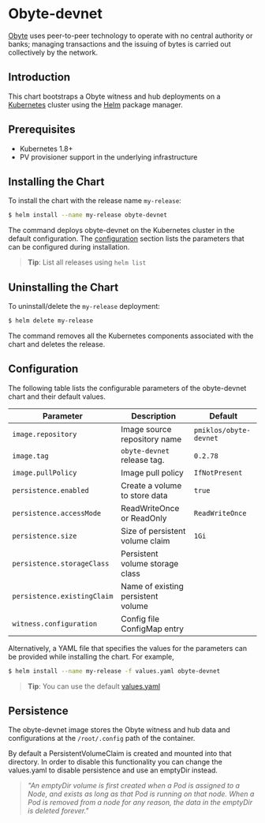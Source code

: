 # Obyte-devnet

[Obyte](https://obyte.org/) uses peer-to-peer technology to operate with no central authority or banks;
managing transactions and the issuing of bytes is carried out collectively by the network.

## Introduction

This chart bootstraps a Obyte witness and hub deployments on a [Kubernetes](http://kubernetes.io) cluster using the [Helm](https://helm.sh) package manager.

## Prerequisites

- Kubernetes 1.8+
- PV provisioner support in the underlying infrastructure

## Installing the Chart

To install the chart with the release name `my-release`:

```bash
$ helm install --name my-release obyte-devnet
```

The command deploys obyte-devnet on the Kubernetes cluster in the default configuration.
The [configuration](#configuration) section lists the parameters that can be configured during installation.

> **Tip**: List all releases using `helm list`

## Uninstalling the Chart

To uninstall/delete the `my-release` deployment:

```bash
$ helm delete my-release
```

The command removes all the Kubernetes components associated with the chart and deletes the release.

## Configuration

The following table lists the configurable parameters of the obyte-devnet chart and their default values.

Parameter                  | Description                        | Default
-----------------------    | ---------------------------------- | ----------------------------------------------------------
`image.repository`         | Image source repository name       | `pmiklos/obyte-devnet`
`image.tag`                | `obyte-devnet` release tag.     | `0.2.78`
`image.pullPolicy`         | Image pull policy                  | `IfNotPresent`
`persistence.enabled`      | Create a volume to store data      | `true`
`persistence.accessMode`   | ReadWriteOnce or ReadOnly          | `ReadWriteOnce`
`persistence.size`         | Size of persistent volume claim    | `1Gi`
`persistence.storageClass` | Persistent volume storage class    |
`persistence.existingClaim`| Name of existing persistent volume |
`witness.configuration`    | Config file ConfigMap entry        |

Alternatively, a YAML file that specifies the values for the parameters can be provided while installing the chart. For example,

```bash
$ helm install --name my-release -f values.yaml obyte-devnet
```

> **Tip**: You can use the default [values.yaml](values.yaml)

## Persistence

The obyte-devnet image stores the Obyte witness and hub data and configurations at the `/root/.config` path of the container.

By default a PersistentVolumeClaim is created and mounted into that directory. In order to disable this functionality
you can change the values.yaml to disable persistence and use an emptyDir instead.

> *"An emptyDir volume is first created when a Pod is assigned to a Node, and exists as long as that Pod is running on that node. When a Pod is removed from a node for any reason, the data in the emptyDir is deleted forever."*


